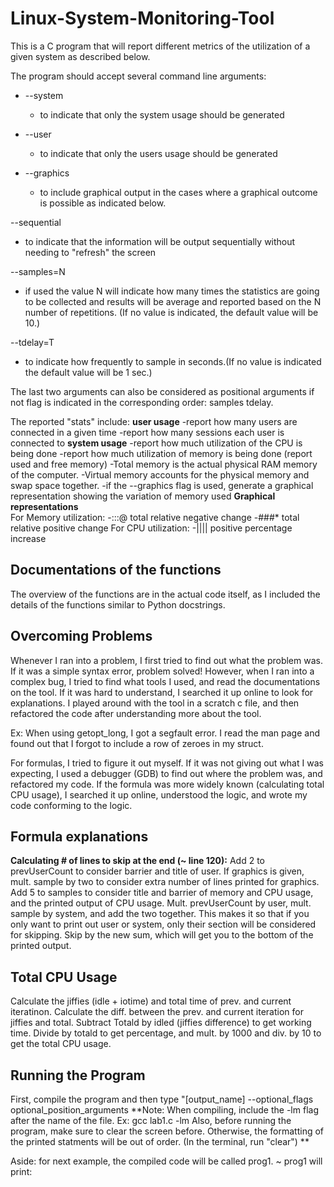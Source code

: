 # Linux-System-Monitoring-Tool

This is a C program that will report different metrics of the utilization of a given system as described below.

The program should accept several command line arguments:

- --system
  - to indicate that only the system usage should be generated

- --user
  - to indicate that only the users usage should be generated

- --graphics
  - to include graphical output in the cases where a graphical outcome is possible as indicated below.

--sequential
  - to indicate that the information will be output sequentially without needing to "refresh" the screen 

--samples=N
  - if used the value N will indicate how many times the statistics are going to be collected and results will be average and reported based on the N number of repetitions. (If no value is indicated, the default value will be 10.)

--tdelay=T
  - to indicate how frequently to sample in seconds.(If no value is indicated the default value will be 1 sec.)

The last two arguments can also be considered as positional arguments if not flag is indicated in the corresponding order: samples tdelay.

The reported "stats" include:
    **user usage**
      -report how many users are connected in a given time
      -report how many sessions each user is connected to
    **system usage**
      -report how much utilization of the CPU is being done
      -report how much utilization of memory is being done (report used and free memory)
         -Total memory is the actual physical RAM memory of the computer.
         -Virtual memory accounts for the physical memory and swap space together.
      -if the --graphics flag is used, generate a graphical representation showing the variation of memory used
  **Graphical representations**  
    For Memory utilization:
      -:::@  total relative negative change
      -###*  total relative positive change
    For CPU utilization:
      -||||   positive percentage increase

## Documentations of the functions
The overview of the functions are in the actual code itself, as I included the details of the functions
similar to Python docstrings.

## Overcoming Problems
Whenever I ran into a problem, I first tried to find out what the problem was. If it was a simple syntax error,
problem solved! However, when I ran into a complex bug, I tried to find what tools I used, and read the documentations
on the tool. If it was hard to understand, I searched it up online to look for explanations. I played around with the tool
in a scratch c file, and then refactored the code after understanding more about the tool.

Ex: When using getopt_long, I got a segfault error. I read the man page and found out that I forgot to include a row of zeroes in my struct.

For formulas, I tried to figure it out myself. If it was not giving out what I was expecting, I used a debugger (GDB) to find out where the problem was,
and refactored my code. If the formula was more widely known (calculating total CPU usage), I searched it up online, understood the logic, and wrote my code
conforming to the logic.

## Formula explanations

**Calculating # of lines to skip at the end (~ line 120):**
Add 2 to prevUserCount to consider barrier and title of user.
If graphics is given, mult. sample by two to consider extra number of lines printed for graphics.
Add 5 to samples to consider title and barrier of memory and CPU usage, and the printed output of CPU usage.
Mult. prevUserCount by user, mult. sample by system, and add the two together. This makes it so that if you
only want to print out user or system, only their section will be considered for skipping. 
Skip by the new sum, which will get you to the bottom of the printed output.

## Total CPU Usage
Calculate the jiffies (idle + iotime) and total time of prev. and current iteratinon.
Calculate the diff. between the prev. and current iteration for jiffies and total.
Subtract Totald by idled (jiffies difference) to get working time.
Divide by totald to get percentage, and mult. by 1000 and div. by 10 to get the total CPU usage.

## Running the Program

First, compile the program and then type "[output_name] --optional_flags optional_position_arguments
**Note: When compiling, include the -lm flag after the name of the file. Ex: gcc lab1.c -lm
        Also, before running the program, make sure to clear the screen before. Otherwise, the formatting
        of the printed statments will be out of order. (In the terminal, run "clear") **
        
Aside: for next example, the compiled code will be called prog1.
~ prog1 will print:

